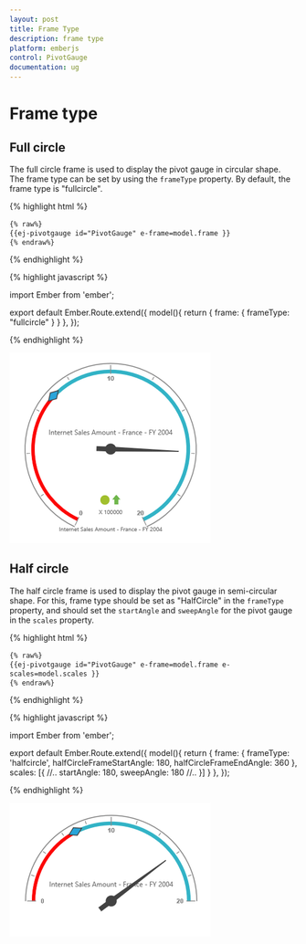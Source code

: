 ```yaml
---
layout: post
title: Frame Type
description: frame type 
platform: emberjs
control: PivotGauge
documentation: ug
---
```


# Frame type

## Full circle

The full circle frame is used to display the pivot gauge in circular shape. The frame type can be set by using the `frameType` property. By default, the frame type is "fullcircle".

{% highlight html %}

	{% raw%}
	{{ej-pivotgauge id="PivotGauge" e-frame=model.frame }}
    {% endraw%}

{% endhighlight %}

{% highlight javascript %}

import Ember from 'ember';

export default Ember.Route.extend({
   model(){
    return {
            frame: { 
                frameType: "fullcircle" 
            }
        }
    },
});
    
{% endhighlight %}

![](Frame-Type_images/FullCircle.png)

## Half circle
The half circle frame is used to display the pivot gauge in semi-circular shape. For this, frame type should be set as "HalfCircle" in the `frameType` property, and should set the `startAngle` and `sweepAngle` for the pivot gauge in the `scales` property.


{% highlight html %}

	{% raw%}
	{{ej-pivotgauge id="PivotGauge" e-frame=model.frame e-scales=model.scales }}
    {% endraw%}

{% endhighlight %}

{% highlight javascript %}

import Ember from 'ember';

export default Ember.Route.extend({
   model(){
    return {
            frame: {
               frameType: 'halfcircle',
               halfCircleFrameStartAngle: 180, halfCircleFrameEndAngle: 360
        },
        scales: [{
                    //..
                    startAngle: 180, sweepAngle: 180
                    //..
                }]
        }
    },
});
    
{% endhighlight %}

![](Frame-Type_images/HalfCircle.png)
